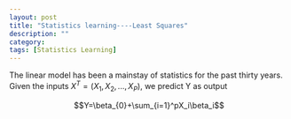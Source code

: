 ```yaml
---
layout: post
title: "Statistics learning----Least Squares"
description: ""
category: 
tags: [Statistics Learning]
---
```


The linear model has been a mainstay of statistics for the past thirty years. Given the inputs $X^T=(X_{1},X_{2},...,X_{P})$, we predict Y as output


$$Y=\beta_{0}+\sum_{i=1}^pX_i\beta_i$$